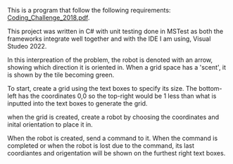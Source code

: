 This is a program that follow the following requirements: 
[Coding_Challenge_2018.pdf](https://github.com/user-attachments/files/17850156/Coding_Challenge_2018.pdf).

This project was written in C# with unit testing done in MSTest as both the frameworks integrate well together and with the IDE I am using, Visual Studeo 2022.

In this interpreation of the problem, the robot is denoted with an arrow, showing which direction it is oriented in.
When a grid space has a 'scent', it is shown by the tile becoming green.

To start, create a grid using the text boxes to specify its size. The bottom-left has the coordinates 0,0 so the top-right would be 1 less than what is inputted into the text boxes to generate the grid. 

when the grid is created, create a robot by choosing the coordinates and inital orientation to place it in. 

When the robot is created, send a command to it. When the command is completed or when the robot is lost due to the command, its last coordiantes and origentation will be shown on the furthest right text boxes.
